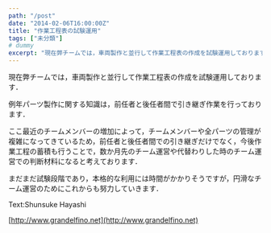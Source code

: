 ```yaml
---
path: "/post"
date: "2014-02-06T16:00:00Z"
title: "作業工程表の試験運用"
tags: ["未分類"]
# dummy
excerpt: "現在弊チームでは，車両製作と並行して作業工程表の作成を試験運用しております．例年パーツ製作に関する知識は，前任者と後任者間で引き継ぎ作業を行っております..."
---
```




現在弊チームでは，車両製作と並行して作業工程表の作成を試験運用しております．

例年パーツ製作に関する知識は，前任者と後任者間で引き継ぎ作業を行っております．

ここ最近のチームメンバーの増加によって，チームメンバーや全パーツの管理が複雑になってきているため，前任者と後任者間での引き継ぎだけでなく，今後作業工程の蓄積も行うことで，数か月先のチーム運営や代替わりした時のチーム運営での判断材料になると考えております．

まだまだ試験段階であり，本格的な利用には時間がかかりそうですが，円滑なチーム運営のためにこれからも努力していきます．

Text:Shunsuke Hayashi

[http://www.grandelfino.net](http://www.grandelfino.net)

